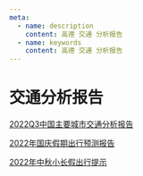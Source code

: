 ```yaml
---
meta:
  - name: description
    content: 高德 交通 分析报告
  - name: keywords
    content: 高德 交通 分析报告
---
```

# 交通分析报告

[2022Q3中国主要城市交通分析报告](https://9.z.wiki/autoupload/20221201/VV5w.2022Q3中国主要城市交通分析报告final.pdf)

[2022年国庆假期出行预测报告](https://3.z.wiki/autoupload/20221201/txAu.2022年国庆假期出行预测报告-final.pdf)

[2022年中秋小长假出行提示](https://0.z.wiki/autoupload/20221201/fdUJ.2022年中秋小长假出行提示.pdf)
